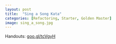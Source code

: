 ```yaml
---
layout: post
title:  "Sing a Song Kata"
categories: [Refactoring, Starter, Golden Master]
image: sing_a_song.jpg
---
```


Handouts: [goo.gl/tcVgyH](https://goo.gl/tcVgyH)
